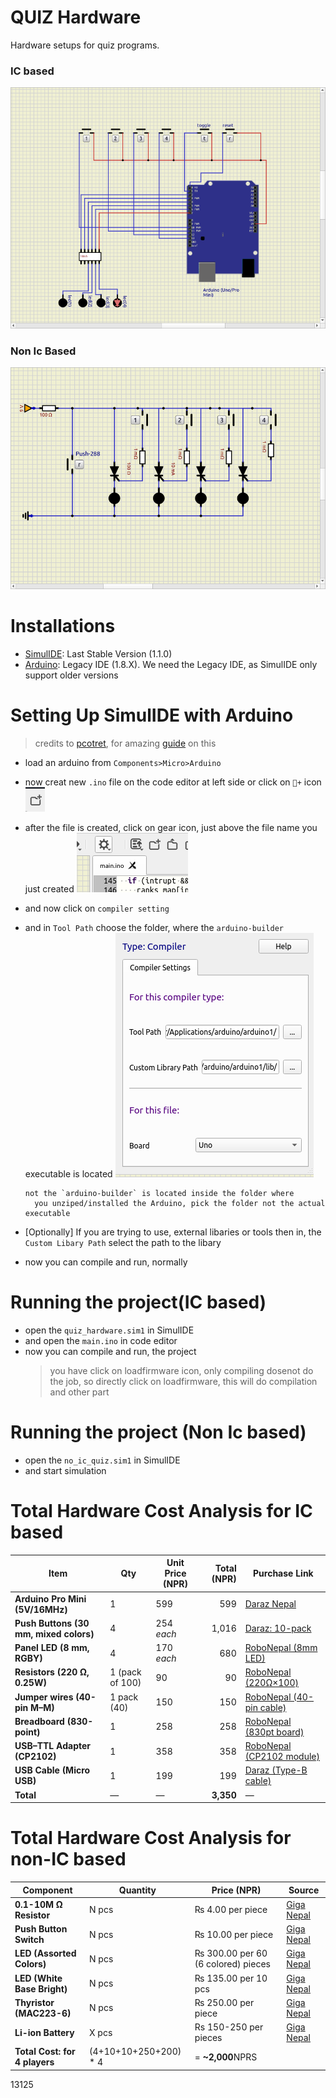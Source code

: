 # QUIZ Hardware
Hardware setups for quiz programs.
### IC based
![Quiz Image](imgs/quiz.png)

### Non Ic Based
![Quiz Image](imgs/no_ic_quiz.png) 


# Installations
- [SimulIDE](https://simulide.com/p/downloads/): Last Stable Version (1.1.0)
- [Arduino](https://www.arduino.cc/en/software/#legacy-ide-18x): Legacy IDE (1.8.X). We need the Legacy IDE, as SimulIDE only support older versions

# Setting Up SimulIDE with Arduino 
> credits to [pcotret](https://github.com/pcotret/), for amazing [guide](https://pcotret.github.io/simulide/) on this 
- load an arduino from `Components>Micro>Arduino`
- now creat new `.ino` file on the code editor at left side
    or click on `📁+` icon ![new_file](./imgs/new_file.png)
- after the file is created, click on gear icon, just above the 
  file name you just created ![gear](./imgs/tscreen.png)
- and now click on `compiler setting`
- and in `Tool Path` choose the folder, where the `arduino-builder` executable is located ![compiler](imgs/compiler.png)
      
      not the `arduino-builder` is located inside the folder where
        you unziped/installed the Arduino, pick the folder not the actual executable
- [Optionally] If you are trying to use, external libaries or tools
  then in, the `Custom Libary Path` select the path to the libary  
- now you can compile and run, normally


# Running the project(IC based)
- open the `quiz_hardware.sim1` in SimulIDE
- and open the `main.ino` in code editor
- now you can compile and run, the project
  > you have click on loadfirmware icon, only compiling dosenot
  > do the job, so directly click on loadfirmware, this will do compilation and other part
 
# Running the project (Non Ic based)
- open the `no_ic_quiz.sim1` in SimulIDE
- and start simulation



 # Total Hardware Cost Analysis for IC based

 | Item                                   | Qty             | Unit Price (NPR) | Total (NPR) | Purchase Link                                                                                                                                |
| -------------------------------------- | --------------- | ---------------- | ----------: | -------------------------------------------------------------------------------------------------------------------------------------------- |
| **Arduino Pro Mini (5V/16MHz)**        | 1               | 599              |         599 | [Daraz Nepal](https://www.daraz.com.np/products/arduino-pro-mini1-pcs-i129909126.html)                                                       |
| **Push Buttons (30 mm, mixed colors)** | 4               | 254 *each*       |       1,016 | [Daraz: 10-pack](https://www.daraz.com.np/products/30mm-10-color-push-button-for-arcade-game-joystick-controller-mame-i135223654.html)       |
| **Panel LED (8 mm, RGBY)**             | 4               | 170 *each*       |         680 | [RoboNepal (8mm LED)](https://robonepal.com/product/red-10-24v-8mm-led-metal-indicator-light/)                                               |
| **Resistors (220 Ω, 0.25W)**           | 1 (pack of 100) | 90               |          90 | [RoboNepal (220Ω×100)](http://robonepal.com/product/220-ohm-0-25w-metal-film-resistor-pack-of-100-2/)                                        |
| **Jumper wires (40-pin M–M)**          | 1 pack (40)     | 150              |         150 | [RoboNepal (40-pin cable)](https://robonepal.com/product/male-to-male-jumper-wires-40-pin-30cm/)                                             |
| **Breadboard (830-point)**             | 1               | 258              |         258 | [RoboNepal (830pt board)](https://robonepal.com/product/transparent-830-points-solderless-breadboard/)                                       |
| **USB–TTL Adapter (CP2102)**           | 1               | 358              |         358 | [RoboNepal (CP2102 module)](https://robonepal.com/product/cp2102-micro-usb-to-uart-ttl-module-6pin-serial-converter-uart-stc-replace-ft232/) |
| **USB Cable (Micro USB)**              | 1               | 199              |         199 | [Daraz (Type-B cable)](https://www.daraz.com.np/products/fast-charging-micro-usb-cable-type-b-i121880166.html)                               |
| **Total**                              | —               | —                |   **3,350** | —                                                                                                                                            |


 # Total Hardware Cost Analysis for non-IC based

 | Component                 | Quantity | Price (NPR) | Source                                                                                                                    |
| ------------------------- | -------- | ----------- | ------------------------------------------------------------------------------------------------------------------------- |
| **0.1-10M Ω Resistor**         | N pcs    | ₨ 4.00 per piece    | [Giga Nepal](https://www.giganepal.com/product/resistance-0-5w-0-1-10m-ohm-carbon-film-resistor/?v=584a79c5e916) |
| **Push Button Switch**    | N pcs    | ₨ 10.00 per piece    | [Giga Nepal](https://www.giganepal.com/product/push-switch-long-head-4-pin/?v=584a79c5e916)        |
| **LED (Assorted Colors)** | N pcs    | ₨ 300.00 per 60 (6 colored) pieces     | [Giga Nepal](https://www.giganepal.com/product/5mm-led-diffused-assorted-colors-10-pcs/)                                  |
| **LED (White Base Bright)** | N pcs    | ₨ 135.00 per 10 pcs     | [Giga Nepal](https://www.giganepal.com/product/3-volt-led-1-w-10-pcs/?v=584a79c5e916)                                  |
| **Thyristor (MAC223-6)**  | N pcs     | ₨ 250.00   per piece  | [Giga Nepal](https://www.giganepal.com/product/motorola-triac-silicon-bidirectional-triode-thyristors-25a-400v-mac223-6/) |
| **Li-ion Battery** | X pcs | Rs 150-250 per pieces | [Giga Nepal](https://www.giganepal.com/categories/battery-battery-chargers-nepal/rechargeable-lithium-ion-batteries-nepal/?v=584a79c5e916)
| **Total Cost: for 4 players**| (4+10+10+250+200) * 4 | = **~2,000**NPRS

13125